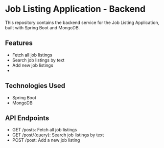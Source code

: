 # Job Listing Application - Backend
This repository contains the backend service for the Job Listing Application, built with Spring Boot and MongoDB.

## Features
- Fetch all job listings
- Search job listings by text
- Add new job listings
- 
## Technologies Used
- Spring Boot
- MongoDB

## API Endpoints
- GET /posts: Fetch all job listings
- GET /post/{query}: Search job listings by text
- POST /post: Add a new job listing
